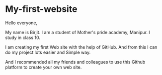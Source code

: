 # My-first-website
Hello everyone, 
 

My name is Birjit.
I am a student of Mother's pride academy, Manipur.
I study in class 10. 

I am creating my first Web site with the help of GitHub. 
And from this I can do my project lots easier and Simple way. 

And I recommended all my friends and colleagues to use this Github platform to create your own web site. 
  

       
